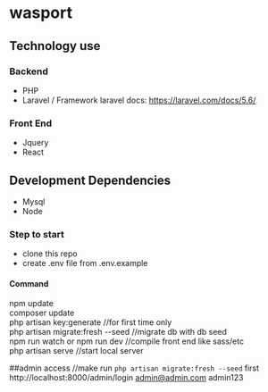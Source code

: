 # wasport

## Technology use

  ### Backend
  * PHP
  * Laravel / Framework  laravel docs: https://laravel.com/docs/5.6/

  ### Front End
  * Jquery
  * React

  ## Development Dependencies
  * Mysql
  * Node

### Step to start
* clone this repo 
* create .env file from .env.example

#### Command
npm update  
composer update  
php artisan key:generate //for first time only  
php artisan migrate:fresh --seed //migrate db with db seed  
npm run watch or npm run dev //compile front end like sass/etc  
php artisan serve //start local server  

##admin access //make run `php artisan migrate:fresh --seed` first
http://localhost:8000/admin/login 
admin@admin.com 
admin123


